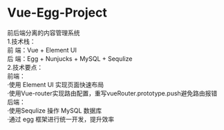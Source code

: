 # Vue-Egg-Project
前后端分离的内容管理系统  	  
	1.技术栈：  
	  前  端：Vue + Element UI   
	  后  端：Egg + Nunjucks  + MySQL + Sequlize  
	2.技术要点：     
	  前端：  
	  ·使用 Element UI 实现页面快速布局  
	  ·使用Vue-router实现路由配置，重写vueRouter.prototype.push避免路由报错  
	  后端：  
	  ·使用Sequlize 操作 MySQL 数据库  
	  ·通过 egg 框架进行统一开发，提升效率  
    
    
  



